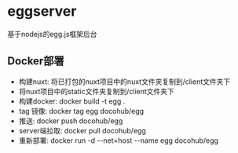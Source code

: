 # eggserver
基于nodejs的egg.js框架后台

## Docker部署  
- 构建nuxt: 将已打包的nuxt项目中的nuxt文件夹复制到/client文件夹下
- 将nuxt项目中的static文件夹复制到/client文件夹下
- 构建docker: docker build -t egg .
- tag 镜像: docker tag egg docohub/egg
- 推送: docker push docohub/egg
- server端拉取: docker pull docohub/egg
- 重新部署: docker run -d --net=host --name egg docohub/egg